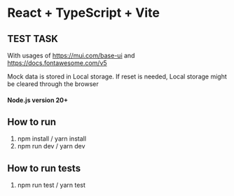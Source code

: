 # React + TypeScript + Vite

## TEST TASK

With usages of https://mui.com/base-ui and https://docs.fontawesome.com/v5

Mock data is stored in Local storage. If reset is needed, Local storage might be cleared through the browser

#### Node.js version 20+

## How to run

1) npm install / yarn install 
2) npm run dev / yarn dev

## How to run tests

1) npm run test / yarn test
